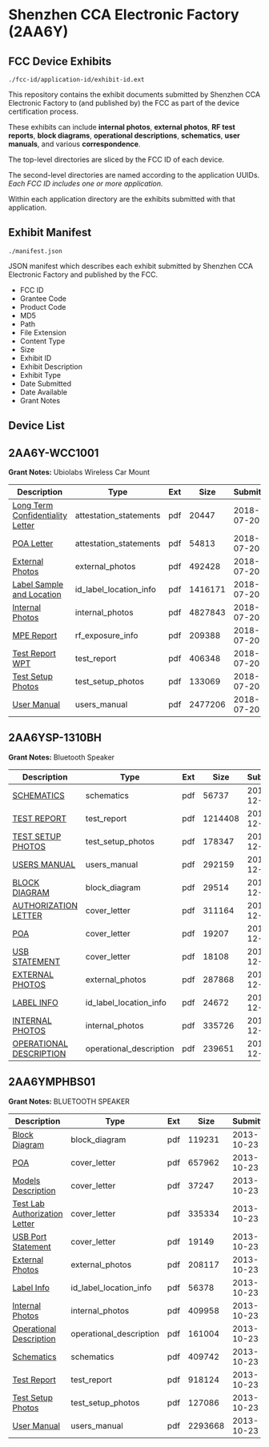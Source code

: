 # Shenzhen CCA Electronic Factory (2AA6Y)
## FCC Device Exhibits

```
./fcc-id/application-id/exhibit-id.ext
```

This repository contains the exhibit documents submitted by Shenzhen CCA Electronic Factory to (and published by) the FCC as part of the device certification process.

These exhibits can include **internal photos**, **external photos**, **RF test reports**, **block diagrams**, **operational descriptions**, **schematics**, **user manuals**, and various **correspondence**.

The top-level directories are sliced by the FCC ID of each device.

The second-level directories are named according to the application UUIDs. *Each FCC ID includes one or more application.*

Within each application directory are the exhibits submitted with that application. 

## Exhibit Manifest

```
./manifest.json
```

JSON manifest which describes each exhibit submitted by Shenzhen CCA Electronic Factory and published by the FCC.

- FCC ID
- Grantee Code
- Product Code
- MD5
- Path
- File Extension
- Content Type
- Size
- Exhibit ID
- Exhibit Description
- Exhibit Type
- Date Submitted
- Date Available
- Grant Notes

## Device List
## 2AA6Y-WCC1001
**Grant Notes:** Ubiolabs Wireless Car Mount

| Description | Type | Ext | Size | Submitted | Available |
| ----------- | ---- | --- | ---- | --------- | --------- |
| [Long Term Confidentiality Letter](2AA6Y-WCC1001/9f4f0c93d247d46ce48f33546ab3d1ca/3932662.pdf) | attestation_statements | pdf | 20447 | 2018-07-20 | 2018-07-20 |
| [POA Letter](2AA6Y-WCC1001/9f4f0c93d247d46ce48f33546ab3d1ca/3932669.pdf) | attestation_statements | pdf | 54813 | 2018-07-20 | 2018-07-20 |
| [External Photos](2AA6Y-WCC1001/9f4f0c93d247d46ce48f33546ab3d1ca/3932663.pdf) | external_photos | pdf | 492428 | 2018-07-20 | 2018-07-20 |
| [Label Sample and Location](2AA6Y-WCC1001/9f4f0c93d247d46ce48f33546ab3d1ca/3932665.pdf) | id_label_location_info | pdf | 1416171 | 2018-07-20 | 2018-07-20 |
| [Internal Photos](2AA6Y-WCC1001/9f4f0c93d247d46ce48f33546ab3d1ca/3932664.pdf) | internal_photos | pdf | 4827843 | 2018-07-20 | 2018-07-20 |
| [MPE Report](2AA6Y-WCC1001/9f4f0c93d247d46ce48f33546ab3d1ca/3932666.pdf) | rf_exposure_info | pdf | 209388 | 2018-07-20 | 2018-07-20 |
| [Test Report WPT](2AA6Y-WCC1001/9f4f0c93d247d46ce48f33546ab3d1ca/3932683.pdf) | test_report | pdf | 406348 | 2018-07-20 | 2018-07-20 |
| [Test Setup Photos](2AA6Y-WCC1001/9f4f0c93d247d46ce48f33546ab3d1ca/3932667.pdf) | test_setup_photos | pdf | 133069 | 2018-07-20 | 2018-07-20 |
| [User Manual](2AA6Y-WCC1001/9f4f0c93d247d46ce48f33546ab3d1ca/3932668.pdf) | users_manual | pdf | 2477206 | 2018-07-20 | 2018-07-20 |
## 2AA6YSP-1310BH
**Grant Notes:** Bluetooth Speaker

| Description | Type | Ext | Size | Submitted | Available |
| ----------- | ---- | --- | ---- | --------- | --------- |
| [SCHEMATICS](2AA6YSP-1310BH/d04a47accee536ca8e964bc1498221c4/2154509.pdf) | schematics | pdf | 56737 | 2013-12-31 | 2013-12-31 |
| [TEST REPORT](2AA6YSP-1310BH/d04a47accee536ca8e964bc1498221c4/2154510.pdf) | test_report | pdf | 1214408 | 2013-12-31 | 2013-12-31 |
| [TEST SETUP PHOTOS](2AA6YSP-1310BH/d04a47accee536ca8e964bc1498221c4/2154511.pdf) | test_setup_photos | pdf | 178347 | 2013-12-31 | 2013-12-31 |
| [USERS MANUAL](2AA6YSP-1310BH/d04a47accee536ca8e964bc1498221c4/2154513.pdf) | users_manual | pdf | 292159 | 2013-12-31 | 2013-12-31 |
| [BLOCK DIAGRAM](2AA6YSP-1310BH/d04a47accee536ca8e964bc1498221c4/2154503.pdf) | block_diagram | pdf | 29514 | 2013-12-31 | 2013-12-31 |
| [AUTHORIZATION LETTER](2AA6YSP-1310BH/d04a47accee536ca8e964bc1498221c4/2154502.pdf) | cover_letter | pdf | 311164 | 2013-12-31 | 2013-12-31 |
| [POA](2AA6YSP-1310BH/d04a47accee536ca8e964bc1498221c4/2154508.pdf) | cover_letter | pdf | 19207 | 2013-12-31 | 2013-12-31 |
| [USB STATEMENT](2AA6YSP-1310BH/d04a47accee536ca8e964bc1498221c4/2154512.pdf) | cover_letter | pdf | 18108 | 2013-12-31 | 2013-12-31 |
| [EXTERNAL PHOTOS](2AA6YSP-1310BH/d04a47accee536ca8e964bc1498221c4/2154504.pdf) | external_photos | pdf | 287868 | 2013-12-31 | 2013-12-31 |
| [LABEL INFO](2AA6YSP-1310BH/d04a47accee536ca8e964bc1498221c4/2154505.pdf) | id_label_location_info | pdf | 24672 | 2013-12-31 | 2013-12-31 |
| [INTERNAL PHOTOS](2AA6YSP-1310BH/d04a47accee536ca8e964bc1498221c4/2154506.pdf) | internal_photos | pdf | 335726 | 2013-12-31 | 2013-12-31 |
| [OPERATIONAL DESCRIPTION](2AA6YSP-1310BH/d04a47accee536ca8e964bc1498221c4/2154507.pdf) | operational_description | pdf | 239651 | 2013-12-31 | 2013-12-31 |
## 2AA6YMPHBS01
**Grant Notes:** BLUETOOTH SPEAKER

| Description | Type | Ext | Size | Submitted | Available |
| ----------- | ---- | --- | ---- | --------- | --------- |
| [Block Diagram](2AA6YMPHBS01/c5a456957abbb183bebabaeddfe7111f/2099947.pdf) | block_diagram | pdf | 119231 | 2013-10-23 | 2013-10-23 |
| [POA](2AA6YMPHBS01/c5a456957abbb183bebabaeddfe7111f/2099953.pdf) | cover_letter | pdf | 657962 | 2013-10-23 | 2013-10-23 |
| [Models Description](2AA6YMPHBS01/c5a456957abbb183bebabaeddfe7111f/2099955.pdf) | cover_letter | pdf | 37247 | 2013-10-23 | 2013-10-23 |
| [Test Lab Authorization Letter](2AA6YMPHBS01/c5a456957abbb183bebabaeddfe7111f/2099956.pdf) | cover_letter | pdf | 335334 | 2013-10-23 | 2013-10-23 |
| [USB Port Statement](2AA6YMPHBS01/c5a456957abbb183bebabaeddfe7111f/2099958.pdf) | cover_letter | pdf | 19149 | 2013-10-23 | 2013-10-23 |
| [External Photos](2AA6YMPHBS01/c5a456957abbb183bebabaeddfe7111f/2099948.pdf) | external_photos | pdf | 208117 | 2013-10-23 | 2013-10-23 |
| [Label Info](2AA6YMPHBS01/c5a456957abbb183bebabaeddfe7111f/2099949.pdf) | id_label_location_info | pdf | 56378 | 2013-10-23 | 2013-10-23 |
| [Internal Photos](2AA6YMPHBS01/c5a456957abbb183bebabaeddfe7111f/2099951.pdf) | internal_photos | pdf | 409958 | 2013-10-23 | 2013-10-23 |
| [Operational Description](2AA6YMPHBS01/c5a456957abbb183bebabaeddfe7111f/2099952.pdf) | operational_description | pdf | 161004 | 2013-10-23 | 2013-10-23 |
| [Schematics](2AA6YMPHBS01/c5a456957abbb183bebabaeddfe7111f/2099954.pdf) | schematics | pdf | 409742 | 2013-10-23 | 2013-10-23 |
| [Test Report](2AA6YMPHBS01/c5a456957abbb183bebabaeddfe7111f/2099950.pdf) | test_report | pdf | 918124 | 2013-10-23 | 2013-10-23 |
| [Test Setup Photos](2AA6YMPHBS01/c5a456957abbb183bebabaeddfe7111f/2099957.pdf) | test_setup_photos | pdf | 127086 | 2013-10-23 | 2013-10-23 |
| [User Manual](2AA6YMPHBS01/c5a456957abbb183bebabaeddfe7111f/2099959.pdf) | users_manual | pdf | 2293668 | 2013-10-23 | 2013-10-23 |
